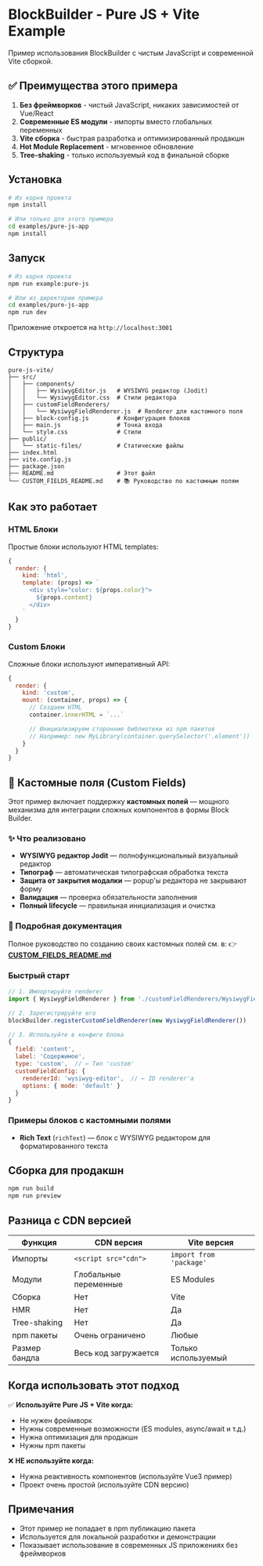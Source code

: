 # BlockBuilder - Pure JS + Vite Example

Пример использования BlockBuilder с чистым JavaScript и современной Vite сборкой.

## ✅ Преимущества этого примера

1. **Без фреймворков** - чистый JavaScript, никаких зависимостей от Vue/React
2. **Современные ES модули** - импорты вместо глобальных переменных
3. **Vite сборка** - быстрая разработка и оптимизированный продакшн
4. **Hot Module Replacement** - мгновенное обновление
5. **Tree-shaking** - только используемый код в финальной сборке

## Установка

```bash
# Из корня проекта
npm install

# Или только для этого примера
cd examples/pure-js-app
npm install
```

## Запуск

```bash
# Из корня проекта
npm run example:pure-js

# Или из директории примера
cd examples/pure-js-app
npm run dev
```

Приложение откроется на `http://localhost:3001`

## Структура

```
pure-js-vite/
├── src/
│   ├── components/
│   │   ├── WysiwygEditor.js   # WYSIWYG редактор (Jodit)
│   │   └── WysiwygEditor.css  # Стили редактора
│   ├── customFieldRenderers/
│   │   └── WysiwygFieldRenderer.js  # Renderer для кастомного поля
│   ├── block-config.js        # Конфигурация блоков
│   ├── main.js                # Точка входа
│   └── style.css              # Стили
├── public/
│   └── static-files/          # Статические файлы
├── index.html
├── vite.config.js
├── package.json
├── README.md                  # Этот файл
└── CUSTOM_FIELDS_README.md    # 📚 Руководство по кастомным полям
```

## Как это работает

### HTML Блоки

Простые блоки используют HTML templates:

```javascript
{
  render: {
    kind: 'html',
    template: (props) => `
      <div style="color: ${props.color}">
        ${props.content}
      </div>
    `
  }
}
```

### Custom Блоки

Сложные блоки используют императивный API:

```javascript
{
  render: {
    kind: 'custom',
    mount: (container, props) => {
      // Создаем HTML
      container.innerHTML = `...`

      // Инициализируем сторонние библиотеки из npm пакетов
      // Например: new MyLibrary(container.querySelector('.element'))
    }
  }
}
```

## 🎨 Кастомные поля (Custom Fields)

Этот пример включает поддержку **кастомных полей** — мощного механизма для интеграции сложных компонентов в формы Block Builder.

### ✨ Что реализовано

- **WYSIWYG редактор Jodit** — полнофункциональный визуальный редактор
- **Типограф** — автоматическая типографская обработка текста
- **Защита от закрытия модалки** — popup'ы редактора не закрывают форму
- **Валидация** — проверка обязательности заполнения
- **Полный lifecycle** — правильная инициализация и очистка

### 📖 Подробная документация

Полное руководство по созданию своих кастомных полей см. в:
👉 **[CUSTOM_FIELDS_README.md](./CUSTOM_FIELDS_README.md)**

### Быстрый старт

```javascript
// 1. Импортируйте renderer
import { WysiwygFieldRenderer } from './customFieldRenderers/WysiwygFieldRenderer.js'

// 2. Зарегистрируйте его
blockBuilder.registerCustomFieldRenderer(new WysiwygFieldRenderer())

// 3. Используйте в конфиге блока
{
  field: 'content',
  label: 'Содержимое',
  type: 'custom',  // ← Тип 'custom'
  customFieldConfig: {
    rendererId: 'wysiwyg-editor',  // ← ID renderer'а
    options: { mode: 'default' }
  }
}
```

### Примеры блоков с кастомными полями

- **Rich Text** (`richText`) — блок с WYSIWYG редактором для форматированного текста

## Сборка для продакшн

```bash
npm run build
npm run preview
```

## Разница с CDN версией

| Функция | CDN версия | Vite версия |
|---------|------------|-------------|
| Импорты | `<script src="cdn">` | `import from 'package'` |
| Модули | Глобальные переменные | ES Modules |
| Сборка | Нет | Vite |
| HMR | Нет | Да |
| Tree-shaking | Нет | Да |
| npm пакеты | Очень ограничено | Любые |
| Размер бандла | Весь код загружается | Только используемый |

## Когда использовать этот подход

✅ **Используйте Pure JS + Vite когда:**
- Не нужен фреймворк
- Нужны современные возможности (ES modules, async/await и т.д.)
- Нужна оптимизация для продакшн
- Нужны npm пакеты

❌ **НЕ используйте когда:**
- Нужна реактивность компонентов (используйте Vue3 пример)
- Проект очень простой (используйте CDN версию)

## Примечания

- Этот пример не попадает в npm публикацию пакета
- Используется для локальной разработки и демонстрации
- Показывает использование в современных JS приложениях без фреймворков

